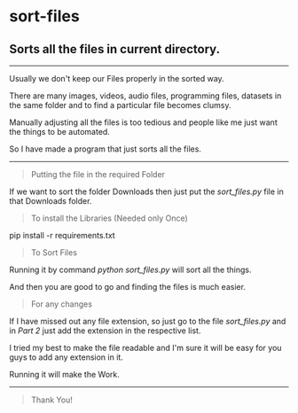 # sort-files
## Sorts all the files in current directory.
---
 Usually we don't keep our Files properly in the sorted way.
 
 There are many images, videos, audio files, programming files, datasets in the same folder and to find a particular file becomes clumsy.
 
 Manually adjusting all the files is too tedious and people like me just want the things to be automated.
 
 So I have made a program that just sorts all the files.
 
---
> Putting the file in the required Folder

 If we want to sort the folder Downloads then just put the *sort_files.py* file in that Downloads folder.
 
 > To install the Libraries (Needed only Once)
 
 pip install -r requirements.txt
 
 > To Sort Files
 
 Running it by command *python sort_files.py* will sort all the things.
 
 And then you are good to go and finding the files is much easier.

> For any changes

 If I have missed out any file extension, so just go to the file *sort_files.py* and in *Part 2* just add the extension in the respective list.
 
 I tried my best to make the file readable and I'm sure it will be easy for you guys to add any extension in it.
 
 Running it will make the Work.
 
 ---
 >Thank You!
